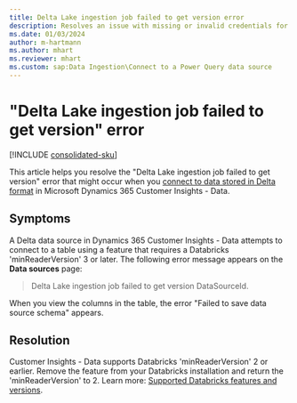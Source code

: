 ```yaml
---
title: Delta Lake ingestion job failed to get version error
description: Resolves an issue with missing or invalid credentials for Power Query connectors in Dynamics 365 Customer Insights - Data.
ms.date: 01/03/2024
author: m-hartmann
ms.author: mhart
ms.reviewer: mhart
ms.custom: sap:Data Ingestion\Connect to a Power Query data source
---
```

# "Delta Lake ingestion job failed to get version" error

[!INCLUDE [consolidated-sku](../../includes/consolidated-sku.md)]

This article helps you resolve the "Delta Lake ingestion job failed to get version" error that might occur when you [connect to data stored in Delta format](/dynamics365/customer-insights/data/connect-delta-lake) in Microsoft Dynamics 365 Customer Insights - Data.

## Symptoms

A Delta data source in Dynamics 365 Customer Insights - Data attempts to connect to a table using a feature that requires a Databricks 'minReaderVersion' 3 or later. The following error message appears on the **Data sources** page:

> Delta Lake ingestion job failed to get version DataSourceId.

When you view the columns in the table, the error "Failed to save data source schema" appears.

## Resolution

Customer Insights - Data supports Databricks 'minReaderVersion' 2 or earlier. Remove the feature from your Databricks installation and return the 'minReaderVersion' to 2. Learn more: [Supported Databricks features and versions](/dynamics365/customer-insights/data/connect-delta-lake).
